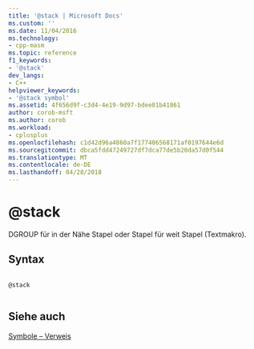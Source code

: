 ```yaml
---
title: '@stack | Microsoft Docs'
ms.custom: ''
ms.date: 11/04/2016
ms.technology:
- cpp-masm
ms.topic: reference
f1_keywords:
- '@stack'
dev_langs:
- C++
helpviewer_keywords:
- '@stack symbol'
ms.assetid: 4f656d9f-c3d4-4e19-9d97-bdee01b41861
author: corob-msft
ms.author: corob
ms.workload:
- cplusplus
ms.openlocfilehash: c1d42d96a4860a7f177406568171af0197644e6d
ms.sourcegitcommit: dbca5fdd47249727df7dca77de5b20da57d0f544
ms.translationtype: MT
ms.contentlocale: de-DE
ms.lasthandoff: 04/28/2018
---
```

# <a name="stack"></a>@stack
DGROUP für in der Nähe Stapel oder Stapel für weit Stapel (Textmakro).  
  
## <a name="syntax"></a>Syntax  
  
```  
  
@stack  
  
```  
  
## <a name="see-also"></a>Siehe auch  
 [Symbole – Verweis](../../assembler/masm/symbols-reference.md)